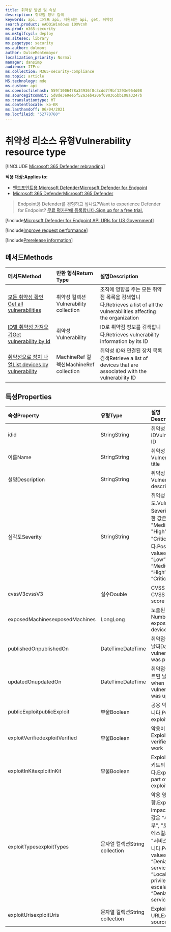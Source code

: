 ```yaml
---
title: 취약성 방법 및 속성
description: 취약점 정보 검색
keywords: api, 그래프 api, 지원되는 api, get, 취약성
search.product: eADQiWindows 10XVcnh
ms.prod: m365-security
ms.mktglfcycl: deploy
ms.sitesec: library
ms.pagetype: security
ms.author: dolmont
author: DulceMontemayor
localization_priority: Normal
manager: dansimp
audience: ITPro
ms.collection: M365-security-compliance
ms.topic: article
MS.technology: mde
ms.custom: api
ms.openlocfilehash: 559f1006478a34936f8c3cdd7f9bf1293e964d08
ms.sourcegitcommit: 5d8de3e9ee5f52a3eb4206f690365bb108a3247b
ms.translationtype: MT
ms.contentlocale: ko-KR
ms.lasthandoff: 06/04/2021
ms.locfileid: "52770760"
---
```

# <a name="vulnerability-resource-type"></a><span data-ttu-id="d00ca-104">취약성 리소스 유형</span><span class="sxs-lookup"><span data-stu-id="d00ca-104">Vulnerability resource type</span></span>

[!INCLUDE [Microsoft 365 Defender rebranding](../../includes/microsoft-defender.md)]


<span data-ttu-id="d00ca-105">**적용 대상:**</span><span class="sxs-lookup"><span data-stu-id="d00ca-105">**Applies to:**</span></span>
- [<span data-ttu-id="d00ca-106">엔드포인트용 Microsoft Defender</span><span class="sxs-lookup"><span data-stu-id="d00ca-106">Microsoft Defender for Endpoint</span></span>](https://go.microsoft.com/fwlink/?linkid=2154037)
- [<span data-ttu-id="d00ca-107">Microsoft 365 Defender</span><span class="sxs-lookup"><span data-stu-id="d00ca-107">Microsoft 365 Defender</span></span>](https://go.microsoft.com/fwlink/?linkid=2118804)

> <span data-ttu-id="d00ca-108">Endpoint용 Defender를 경험하고 싶나요?</span><span class="sxs-lookup"><span data-stu-id="d00ca-108">Want to experience Defender for Endpoint?</span></span> [<span data-ttu-id="d00ca-109">무료 평가판에 등록합니다.</span><span class="sxs-lookup"><span data-stu-id="d00ca-109">Sign up for a free trial.</span></span>](https://www.microsoft.com/microsoft-365/windows/microsoft-defender-atp?ocid=docs-wdatp-pullalerts-abovefoldlink) 

[!include[Microsoft Defender for Endpoint API URIs for US Government](../../includes/microsoft-defender-api-usgov.md)]

[!include[Improve request performance](../../includes/improve-request-performance.md)]


[!include[Prerelease information](../../includes/prerelease.md)]

## <a name="methods"></a><span data-ttu-id="d00ca-110">메서드</span><span class="sxs-lookup"><span data-stu-id="d00ca-110">Methods</span></span>
<span data-ttu-id="d00ca-111">메서드</span><span class="sxs-lookup"><span data-stu-id="d00ca-111">Method</span></span> |<span data-ttu-id="d00ca-112">반환 형식</span><span class="sxs-lookup"><span data-stu-id="d00ca-112">Return Type</span></span> |<span data-ttu-id="d00ca-113">설명</span><span class="sxs-lookup"><span data-stu-id="d00ca-113">Description</span></span>
:---|:---|:---
[<span data-ttu-id="d00ca-114">모든 취약성 확인</span><span class="sxs-lookup"><span data-stu-id="d00ca-114">Get all vulnerabilities</span></span>](get-all-vulnerabilities.md) | <span data-ttu-id="d00ca-115">취약성 컬렉션</span><span class="sxs-lookup"><span data-stu-id="d00ca-115">Vulnerability collection</span></span> | <span data-ttu-id="d00ca-116">조직에 영향을 주는 모든 취약점 목록을 검색합니다.</span><span class="sxs-lookup"><span data-stu-id="d00ca-116">Retrieves a list of all the vulnerabilities affecting the organization</span></span>
[<span data-ttu-id="d00ca-117">ID별 취약성 가져오기</span><span class="sxs-lookup"><span data-stu-id="d00ca-117">Get vulnerability by Id</span></span>](get-vulnerability-by-id.md) | <span data-ttu-id="d00ca-118">취약성</span><span class="sxs-lookup"><span data-stu-id="d00ca-118">Vulnerability</span></span> | <span data-ttu-id="d00ca-119">ID로 취약점 정보를 검색합니다.</span><span class="sxs-lookup"><span data-stu-id="d00ca-119">Retrieves vulnerability information by its ID</span></span>
[<span data-ttu-id="d00ca-120">취약성으로 장치 나열</span><span class="sxs-lookup"><span data-stu-id="d00ca-120">List devices by vulnerability</span></span>](get-machines-by-vulnerability.md)| <span data-ttu-id="d00ca-121">MachineRef 컬렉션</span><span class="sxs-lookup"><span data-stu-id="d00ca-121">MachineRef collection</span></span> | <span data-ttu-id="d00ca-122">취약성 ID와 연결된 장치 목록 검색</span><span class="sxs-lookup"><span data-stu-id="d00ca-122">Retrieve a list of devices that are associated with the vulnerability ID</span></span> 


## <a name="properties"></a><span data-ttu-id="d00ca-123">특성</span><span class="sxs-lookup"><span data-stu-id="d00ca-123">Properties</span></span>
<span data-ttu-id="d00ca-124">속성</span><span class="sxs-lookup"><span data-stu-id="d00ca-124">Property</span></span> |  <span data-ttu-id="d00ca-125">유형</span><span class="sxs-lookup"><span data-stu-id="d00ca-125">Type</span></span>    |   <span data-ttu-id="d00ca-126">설명</span><span class="sxs-lookup"><span data-stu-id="d00ca-126">Description</span></span>
:---|:---|:---
<span data-ttu-id="d00ca-127">id</span><span class="sxs-lookup"><span data-stu-id="d00ca-127">id</span></span> | <span data-ttu-id="d00ca-128">String</span><span class="sxs-lookup"><span data-stu-id="d00ca-128">String</span></span> | <span data-ttu-id="d00ca-129">취약성 ID</span><span class="sxs-lookup"><span data-stu-id="d00ca-129">Vulnerability ID</span></span>
<span data-ttu-id="d00ca-130">이름</span><span class="sxs-lookup"><span data-stu-id="d00ca-130">Name</span></span> | <span data-ttu-id="d00ca-131">String</span><span class="sxs-lookup"><span data-stu-id="d00ca-131">String</span></span> | <span data-ttu-id="d00ca-132">취약성 제목</span><span class="sxs-lookup"><span data-stu-id="d00ca-132">Vulnerability title</span></span>
<span data-ttu-id="d00ca-133">설명</span><span class="sxs-lookup"><span data-stu-id="d00ca-133">Description</span></span> | <span data-ttu-id="d00ca-134">String</span><span class="sxs-lookup"><span data-stu-id="d00ca-134">String</span></span> | <span data-ttu-id="d00ca-135">취약성 설명</span><span class="sxs-lookup"><span data-stu-id="d00ca-135">Vulnerability description</span></span> 
<span data-ttu-id="d00ca-136">심각도</span><span class="sxs-lookup"><span data-stu-id="d00ca-136">Severity</span></span> | <span data-ttu-id="d00ca-137">String</span><span class="sxs-lookup"><span data-stu-id="d00ca-137">String</span></span> | <span data-ttu-id="d00ca-138">취약성 심각도.</span><span class="sxs-lookup"><span data-stu-id="d00ca-138">Vulnerability Severity.</span></span> <span data-ttu-id="d00ca-139">가능한 값은 "Low", "Medium", "High", "Critical"입니다.</span><span class="sxs-lookup"><span data-stu-id="d00ca-139">Possible values are: “Low”, “Medium”, “High”, “Critical”</span></span>
<span data-ttu-id="d00ca-140">cvssV3</span><span class="sxs-lookup"><span data-stu-id="d00ca-140">cvssV3</span></span> | <span data-ttu-id="d00ca-141">실수</span><span class="sxs-lookup"><span data-stu-id="d00ca-141">Double</span></span> | <span data-ttu-id="d00ca-142">CVSS v3 점수</span><span class="sxs-lookup"><span data-stu-id="d00ca-142">CVSS v3 score</span></span>
<span data-ttu-id="d00ca-143">exposedMachines</span><span class="sxs-lookup"><span data-stu-id="d00ca-143">exposedMachines</span></span> | <span data-ttu-id="d00ca-144">Long</span><span class="sxs-lookup"><span data-stu-id="d00ca-144">Long</span></span> | <span data-ttu-id="d00ca-145">노출된 장치 수</span><span class="sxs-lookup"><span data-stu-id="d00ca-145">Number of exposed devices</span></span>
<span data-ttu-id="d00ca-146">publishedOn</span><span class="sxs-lookup"><span data-stu-id="d00ca-146">publishedOn</span></span> | <span data-ttu-id="d00ca-147">DateTime</span><span class="sxs-lookup"><span data-stu-id="d00ca-147">DateTime</span></span> | <span data-ttu-id="d00ca-148">취약점이 게시된 날짜</span><span class="sxs-lookup"><span data-stu-id="d00ca-148">Date when vulnerability was published</span></span>
<span data-ttu-id="d00ca-149">updatedOn</span><span class="sxs-lookup"><span data-stu-id="d00ca-149">updatedOn</span></span> | <span data-ttu-id="d00ca-150">DateTime</span><span class="sxs-lookup"><span data-stu-id="d00ca-150">DateTime</span></span> | <span data-ttu-id="d00ca-151">취약점이 업데이트된 날짜</span><span class="sxs-lookup"><span data-stu-id="d00ca-151">Date when vulnerability was updated</span></span>
<span data-ttu-id="d00ca-152">publicExploit</span><span class="sxs-lookup"><span data-stu-id="d00ca-152">publicExploit</span></span> | <span data-ttu-id="d00ca-153">부울</span><span class="sxs-lookup"><span data-stu-id="d00ca-153">Boolean</span></span> | <span data-ttu-id="d00ca-154">공용 악용이 있습니다.</span><span class="sxs-lookup"><span data-stu-id="d00ca-154">Public exploit exists</span></span> 
<span data-ttu-id="d00ca-155">exploitVerified</span><span class="sxs-lookup"><span data-stu-id="d00ca-155">exploitVerified</span></span> | <span data-ttu-id="d00ca-156">부울</span><span class="sxs-lookup"><span data-stu-id="d00ca-156">Boolean</span></span> | <span data-ttu-id="d00ca-157">악용이 작동 확인</span><span class="sxs-lookup"><span data-stu-id="d00ca-157">Exploit is verified to work</span></span>
<span data-ttu-id="d00ca-158">exploitInKit</span><span class="sxs-lookup"><span data-stu-id="d00ca-158">exploitInKit</span></span> | <span data-ttu-id="d00ca-159">부울</span><span class="sxs-lookup"><span data-stu-id="d00ca-159">Boolean</span></span> | <span data-ttu-id="d00ca-160">Exploit는 악용 키트의 일부입니다.</span><span class="sxs-lookup"><span data-stu-id="d00ca-160">Exploit is part of an exploit kit</span></span>
<span data-ttu-id="d00ca-161">exploitTypes</span><span class="sxs-lookup"><span data-stu-id="d00ca-161">exploitTypes</span></span> | <span data-ttu-id="d00ca-162">문자열 컬렉션</span><span class="sxs-lookup"><span data-stu-id="d00ca-162">String collection</span></span> | <span data-ttu-id="d00ca-163">악용 영향.</span><span class="sxs-lookup"><span data-stu-id="d00ca-163">Exploit impact.</span></span> <span data-ttu-id="d00ca-164">가능한 값은 "서비스 거부", "로컬 권한 에스컬ation", "서비스 거부"입니다.</span><span class="sxs-lookup"><span data-stu-id="d00ca-164">Possible values are: “Denial of service”, “Local privilege escalation”, “Denial of service”</span></span>
<span data-ttu-id="d00ca-165">exploitUris</span><span class="sxs-lookup"><span data-stu-id="d00ca-165">exploitUris</span></span> | <span data-ttu-id="d00ca-166">문자열 컬렉션</span><span class="sxs-lookup"><span data-stu-id="d00ca-166">String collection</span></span> | <span data-ttu-id="d00ca-167">Exploit 원본 URL</span><span class="sxs-lookup"><span data-stu-id="d00ca-167">Exploit source URLs</span></span>
